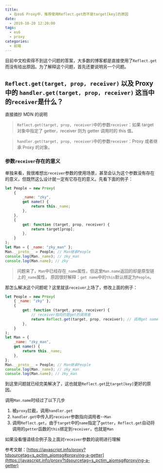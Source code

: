 ```yaml
---
title:
  - 在es6 Proxy中，推荐使用Reflect.get而不是target[key]的原因
date:
  - 2019-10-20 12:20:00
tags:
  - es6
  - proxy
categories:
  - 前端
---
```


目前中文检索得不到这个问题的答案，大多数的博客都是直接使用了`Reflect.get`而没有给出原因。为了解释这个问题，首先还要说明另一个问题。

## `Reflect.get(target, prop, receiver)` 以及 Proxy 中的 `handler.get(target, prop, receiver)` 这当中的`receiver`是什么？

直接摘抄 MDN 的说明

> `Reflect.get(target, prop, receiver)`中的参数`receiver`：如果 target 对象中指定了 getter，receiver 则为 getter 调用时的 this 值。

> `handler.get(target, prop, receiver)`中的参数`receiver`：Proxy 或者继承 Proxy 的对象。

### 参数`receiver`存在的意义

单独来看，我很难想出`receiver`参数的使用场景，甚至会认为这个参数没有存在的意义，但既然这么设计就一定有它存在的意义。先看下面的例子：

```javascript
let People = new Proxy(
	{
		_name: "zky",
		get name() {
			return this._name;
		},
	},
	{
		get: function (target, prop, receiver) {
			return target[prop];
		},
	}
);
let Man = { _name: "zky_man" };
Man.__proto__ = People; // Man继承People
console.log(Man._name); // zky_man
console.log(Man.name); // zky
```

> 问题来了，`Man`中已经存在`_name`属性，但这里`Man.name`返回的却是原型链上的`_name`属性，
> 原因很好解释：`get name`中的`this`默认绑定为`People`。

那怎么解决这个问题呢？这里就该`receiver`上场了，修改上面的例子：

```javascript
let People = new Proxy(
	{ _name: "zky" },
	{
		get: function (target, prop, receiver) {
			// receiver指向的是get的调用者
			return Reflect.get(target, prop, receiver); // 调用get name函数时，this被绑定到receiver
		},
	}
);
let Man = {
	_name: "zky_man",
	get name() {
		return this._name;
	},
};
Man.__proto__ = People; // Man继承People
console.log(Man._name); // zky_man
console.log(Man.name); // zky_man
```

到这里问题就已经完美解决了，这也就是`Reflect.get`比`target[key]`更好的原因。

调用`Man.name`时经过了以下几步

1. 被`proxy`拦截，调用`handler.get`
2. `handler.get`中传入的`receiver`参数指向调用者--`Man`
3. 调用`Reflect.get`，由于`target`中的`name`指定了`getter`，`Reflect.get`自动将调用的`getter`函数的`this`绑定到`receiver`，也就是`Man`

如果没看懂请结合例子及上面对`receiver`参数的说明进行理解

参考文献：[https://javascript.info/proxy?tdsourcetag=s_pctim_aiomsg#proxying-a-getter](https://javascript.info/proxy?tdsourcetag=s_pctim_aiomsg#proxying-a-getter)
